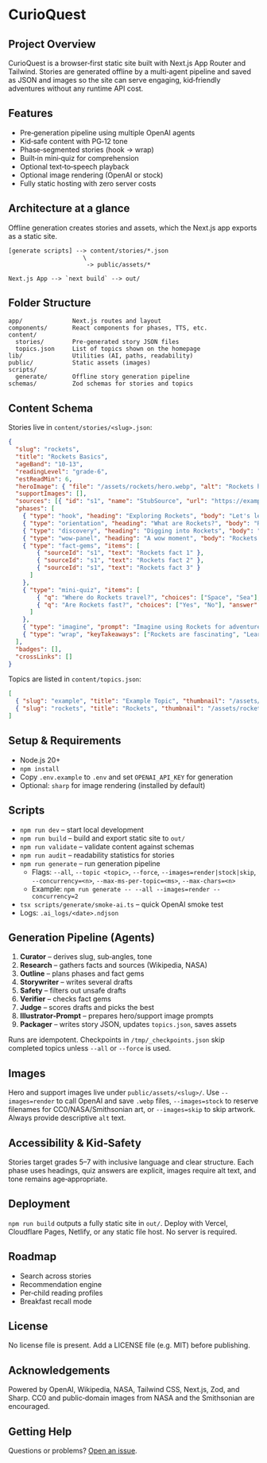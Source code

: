 # CurioQuest

## Project Overview
CurioQuest is a browser‑first static site built with Next.js App Router and Tailwind. Stories are generated offline by a multi‑agent pipeline and saved as JSON and images so the site can serve engaging, kid‑friendly adventures without any runtime API cost.

## Features
- Pre‑generation pipeline using multiple OpenAI agents
- Kid‑safe content with PG‑12 tone
- Phase‑segmented stories (hook → wrap)
- Built‑in mini‑quiz for comprehension
- Optional text‑to‑speech playback
- Optional image rendering (OpenAI or stock)
- Fully static hosting with zero server costs

## Architecture at a glance
Offline generation creates stories and assets, which the Next.js app exports as a static site.

```
[generate scripts] --> content/stories/*.json
                     \
                      -> public/assets/*
                        
Next.js App --> `next build` --> out/
```

## Folder Structure
```
app/              Next.js routes and layout
components/       React components for phases, TTS, etc.
content/
  stories/        Pre‑generated story JSON files
  topics.json     List of topics shown on the homepage
lib/              Utilities (AI, paths, readability)
public/           Static assets (images)
scripts/
  generate/       Offline story generation pipeline
schemas/          Zod schemas for stories and topics
```

## Content Schema
Stories live in `content/stories/<slug>.json`:

```json
{
  "slug": "rockets",
  "title": "Rockets Basics",
  "ageBand": "10-13",
  "readingLevel": "grade-6",
  "estReadMin": 6,
  "heroImage": { "file": "/assets/rockets/hero.webp", "alt": "Rockets hero" },
  "supportImages": [],
  "sources": [{ "id": "s1", "name": "StubSource", "url": "https://example.com" }],
  "phases": [
    { "type": "hook", "heading": "Exploring Rockets", "body": "Let's learn about Rockets." },
    { "type": "orientation", "heading": "What are Rockets?", "body": "Rockets in a nutshell." },
    { "type": "discovery", "heading": "Digging into Rockets", "body": "More about Rockets." },
    { "type": "wow-panel", "heading": "A wow moment", "body": "Rockets can be surprising!" },
    { "type": "fact-gems", "items": [
        { "sourceId": "s1", "text": "Rockets fact 1" },
        { "sourceId": "s1", "text": "Rockets fact 2" },
        { "sourceId": "s1", "text": "Rockets fact 3" }
      ]
    },
    { "type": "mini-quiz", "items": [
        { "q": "Where do Rockets travel?", "choices": ["Space", "Sea"], "answer": 0 },
        { "q": "Are Rockets fast?", "choices": ["Yes", "No"], "answer": 0 }
      ]
    },
    { "type": "imagine", "prompt": "Imagine using Rockets for adventure." },
    { "type": "wrap", "keyTakeaways": ["Rockets are fascinating", "Learning about Rockets is fun"] }
  ],
  "badges": [],
  "crossLinks": []
}
```

Topics are listed in `content/topics.json`:

```json
[
  { "slug": "example", "title": "Example Topic", "thumbnail": "/assets/example/hero.webp", "badges": ["DEMO"] },
  { "slug": "rockets", "title": "Rockets", "thumbnail": "/assets/rockets/hero.webp", "badges": [] }
]
```

## Setup & Requirements
- Node.js 20+
- `npm install`
- Copy `.env.example` to `.env` and set `OPENAI_API_KEY` for generation
- Optional: `sharp` for image rendering (installed by default)

## Scripts
- `npm run dev` – start local development
- `npm run build` – build and export static site to `out/`
- `npm run validate` – validate content against schemas
- `npm run audit` – readability statistics for stories
- `npm run generate` – run generation pipeline
  - Flags: `--all`, `--topic <topic>`, `--force`, `--images=render|stock|skip`, `--concurrency=<n>`, `--max-ms-per-topic=<ms>`, `--max-chars=<n>`
  - Example: `npm run generate -- --all --images=render --concurrency=2`
- `tsx scripts/generate/smoke-ai.ts` – quick OpenAI smoke test
- Logs: `.ai_logs/<date>.ndjson`

## Generation Pipeline (Agents)
1. **Curator** – derives slug, sub‑angles, tone
2. **Research** – gathers facts and sources (Wikipedia, NASA)
3. **Outline** – plans phases and fact gems
4. **Storywriter** – writes several drafts
5. **Safety** – filters out unsafe drafts
6. **Verifier** – checks fact gems
7. **Judge** – scores drafts and picks the best
8. **Illustrator‑Prompt** – prepares hero/support image prompts
9. **Packager** – writes story JSON, updates `topics.json`, saves assets

Runs are idempotent. Checkpoints in `/tmp/_checkpoints.json` skip completed topics unless `--all` or `--force` is used.

## Images
Hero and support images live under `public/assets/<slug>/`. Use `--images=render` to call OpenAI and save `.webp` files, `--images=stock` to reserve filenames for CC0/NASA/Smithsonian art, or `--images=skip` to skip artwork. Always provide descriptive `alt` text.

## Accessibility & Kid‑Safety
Stories target grades 5–7 with inclusive language and clear structure. Each phase uses headings, quiz answers are explicit, images require alt text, and tone remains age‑appropriate.

## Deployment
`npm run build` outputs a fully static site in `out/`. Deploy with Vercel, Cloudflare Pages, Netlify, or any static file host. No server is required.

## Roadmap
- Search across stories
- Recommendation engine
- Per‑child reading profiles
- Breakfast recall mode

## License
No license file is present. Add a LICENSE file (e.g. MIT) before publishing.

## Acknowledgements
Powered by OpenAI, Wikipedia, NASA, Tailwind CSS, Next.js, Zod, and Sharp. CC0 and public‑domain images from NASA and the Smithsonian are encouraged.

## Getting Help
Questions or problems? [Open an issue](https://github.com/dhruvd22/curioquest/issues).
